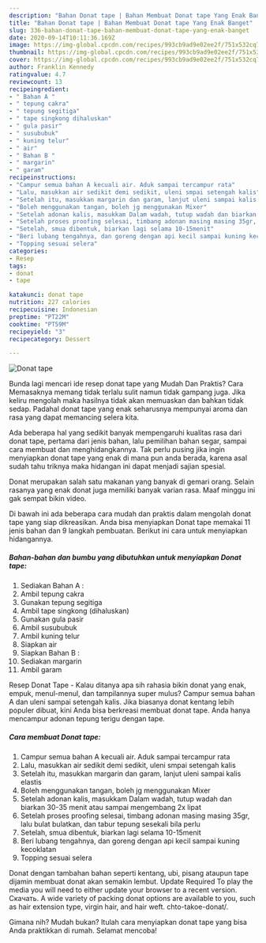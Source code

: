 ```yaml
---
description: "Bahan Donat tape | Bahan Membuat Donat tape Yang Enak Banget"
title: "Bahan Donat tape | Bahan Membuat Donat tape Yang Enak Banget"
slug: 336-bahan-donat-tape-bahan-membuat-donat-tape-yang-enak-banget
date: 2020-09-14T10:11:36.169Z
image: https://img-global.cpcdn.com/recipes/993cb9ad9e02ee2f/751x532cq70/donat-tape-foto-resep-utama.jpg
thumbnail: https://img-global.cpcdn.com/recipes/993cb9ad9e02ee2f/751x532cq70/donat-tape-foto-resep-utama.jpg
cover: https://img-global.cpcdn.com/recipes/993cb9ad9e02ee2f/751x532cq70/donat-tape-foto-resep-utama.jpg
author: Franklin Kennedy
ratingvalue: 4.7
reviewcount: 13
recipeingredient:
- " Bahan A "
- " tepung cakra"
- " tepung segitiga"
- " tape singkong dihaluskan"
- " gula pasir"
- " susububuk"
- " kuning telur"
- " air"
- " Bahan B "
- " margarin"
- " garam"
recipeinstructions:
- "Campur semua bahan A kecuali air. Aduk sampai tercampur rata"
- "Lalu, masukkan air sedikit demi sedikit, uleni smpai setengah kalis"
- "Setelah itu, masukkan margarin dan garam, lanjut uleni sampai kalis elastis"
- "Boleh menggunakan tangan, boleh jg menggunakan Mixer"
- "Setelah adonan kalis, masukkam Dalam wadah, tutup wadah dan biarkan 30-35 menit atau sampai mengembang 2x lipat"
- "Setelah proses proofing selesai, timbang adonan masing masing 35gr, lalu bulat bulatkan, dan tabur tepung sesekali bila perlu"
- "Setelah, smua dibentuk, biarkan lagi selama 10-15menit"
- "Beri lubang tengahnya, dan goreng dengan api kecil sampai kuning kecoklatan"
- "Topping sesuai selera"
categories:
- Resep
tags:
- donat
- tape

katakunci: donat tape 
nutrition: 227 calories
recipecuisine: Indonesian
preptime: "PT22M"
cooktime: "PT59M"
recipeyield: "3"
recipecategory: Dessert

---
```



![Donat tape](https://img-global.cpcdn.com/recipes/993cb9ad9e02ee2f/751x532cq70/donat-tape-foto-resep-utama.jpg)

Bunda lagi mencari ide resep donat tape yang Mudah Dan Praktis? Cara Memasaknya memang tidak terlalu sulit namun tidak gampang juga. Jika keliru mengolah maka hasilnya tidak akan memuaskan dan bahkan tidak sedap. Padahal donat tape yang enak seharusnya mempunyai aroma dan rasa yang dapat memancing selera kita.

Ada beberapa hal yang sedikit banyak mempengaruhi kualitas rasa dari donat tape, pertama dari jenis bahan, lalu pemilihan bahan segar, sampai cara membuat dan menghidangkannya. Tak perlu pusing jika ingin menyiapkan donat tape yang enak di mana pun anda berada, karena asal sudah tahu triknya maka hidangan ini dapat menjadi sajian spesial.

Donat merupakan salah satu makanan yang banyak di gemari orang. Selain rasanya yang enak donat juga memiliki banyak varian rasa. Maaf minggu ini gak sempat bikin video.


Di bawah ini ada beberapa cara mudah dan praktis dalam mengolah donat tape yang siap dikreasikan. Anda bisa menyiapkan Donat tape memakai 11 jenis bahan dan 9 langkah pembuatan. Berikut ini cara untuk menyiapkan hidangannya.

<!--inarticleads1-->

##### Bahan-bahan dan bumbu yang dibutuhkan untuk menyiapkan Donat tape:

1. Sediakan  Bahan A :
1. Ambil  tepung cakra
1. Gunakan  tepung segitiga
1. Ambil  tape singkong (dihaluskan)
1. Gunakan  gula pasir
1. Ambil  susububuk
1. Ambil  kuning telur
1. Siapkan  air
1. Siapkan  Bahan B :
1. Sediakan  margarin
1. Ambil  garam


Resep Donat Tape - Kalau ditanya apa sih rahasia bikin donat yang enak, empuk, menul-menul, dan tampilannya super mulus? Campur semua bahan A dan uleni sampai setengah kalis. Jika biasanya donat kentang lebih populer dibuat, kini Anda bisa berkreasi membuat donat tape. Anda hanya mencampur adonan tepung terigu dengan tape. 

<!--inarticleads2-->

##### Cara membuat Donat tape:

1. Campur semua bahan A kecuali air. Aduk sampai tercampur rata
1. Lalu, masukkan air sedikit demi sedikit, uleni smpai setengah kalis
1. Setelah itu, masukkan margarin dan garam, lanjut uleni sampai kalis elastis
1. Boleh menggunakan tangan, boleh jg menggunakan Mixer
1. Setelah adonan kalis, masukkam Dalam wadah, tutup wadah dan biarkan 30-35 menit atau sampai mengembang 2x lipat
1. Setelah proses proofing selesai, timbang adonan masing masing 35gr, lalu bulat bulatkan, dan tabur tepung sesekali bila perlu
1. Setelah, smua dibentuk, biarkan lagi selama 10-15menit
1. Beri lubang tengahnya, dan goreng dengan api kecil sampai kuning kecoklatan
1. Topping sesuai selera


Donat dengan tambahan bahan seperti kentang, ubi, pisang ataupun tape dijamin membuat donat akan semakin lembut. Update Required To play the media you will need to either update your browser to a recent version. Скачать. A wide variety of packing donat options are available to you, such as hair extension type, virgin hair, and hair weft. chto-takoe-donat/. 

Gimana nih? Mudah bukan? Itulah cara menyiapkan donat tape yang bisa Anda praktikkan di rumah. Selamat mencoba!
